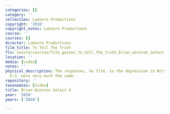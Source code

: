 ```yaml
---
categories: []
category: ''
collection: Lumiere Productions
copyright: '2010'
copyright_notes: Lumiere Productions
course: ''
courses: []
director: Lumiere Productions
film_title: To Tell The Truth
flv: secure/courses/film_gaines_to_tell_the_truth_brian_winston_select_4.flv
location: ''
media: [video]
notes: ''
physical_description: The responses, on film, to the depression in Britain and the
  U.S. were very much the same.
repository: ''
taxonomies: [Video]
title: Brian Winston Select 4
year: '2010'
years: ['2010']

---
```

